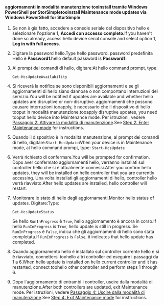<!--author=SharS last changed: 9/17/15-->

#### <a name="tooinstall-maintenance-mode-updates-via-windows-powershell-for-storsimple"></a><span data-ttu-id="2b24f-101">aggiornamenti in modalità manutenzione tooinstall tramite Windows PowerShell per StorSimple</span><span class="sxs-lookup"><span data-stu-id="2b24f-101">tooinstall Maintenance mode updates via Windows PowerShell for StorSimple</span></span>
1. <span data-ttu-id="2b24f-102">Se non è già fatto, accedere a console seriale del dispositivo hello e selezionare l'opzione 1, **Accedi con accesso completo**.</span><span class="sxs-lookup"><span data-stu-id="2b24f-102">If you haven't done so already, access hello device serial console and select option 1, **Log in with full access**.</span></span> 
2. <span data-ttu-id="2b24f-103">Digitare la password hello.</span><span class="sxs-lookup"><span data-stu-id="2b24f-103">Type hello password.</span></span> <span data-ttu-id="2b24f-104">password predefinita Hello è **Password1**.</span><span class="sxs-lookup"><span data-stu-id="2b24f-104">hello default password is **Password1**.</span></span>
3. <span data-ttu-id="2b24f-105">Al prompt dei comandi di hello, digitare:</span><span class="sxs-lookup"><span data-stu-id="2b24f-105">At hello command prompt, type:</span></span>
   
     `Get-HcsUpdateAvailability` 
4. <span data-ttu-id="2b24f-106">Si riceverà la notifica se sono disponibili aggiornamenti e se gli aggiornamenti di hello siano dannose o non comportano interruzioni del servizio.</span><span class="sxs-lookup"><span data-stu-id="2b24f-106">You will be notified if updates are available and whether hello updates are disruptive or non-disruptive.</span></span> <span data-ttu-id="2b24f-107">aggiornamenti che possono causare interruzioni tooapply, è necessario che il dispositivo di hello tooput in modalità manutenzione.</span><span class="sxs-lookup"><span data-stu-id="2b24f-107">tooapply disruptive updates, you need tooput hello device into Maintenance mode.</span></span> <span data-ttu-id="2b24f-108">Per istruzioni, vedere [Passaggio 2: Attivare la modalità di manutenzione](../articles/storsimple/storsimple-update-device.md#step2).</span><span class="sxs-lookup"><span data-stu-id="2b24f-108">See [Step 2: Enter Maintenance mode](../articles/storsimple/storsimple-update-device.md#step2) for instructions.</span></span>
5. <span data-ttu-id="2b24f-109">Quando il dispositivo è in modalità manutenzione, al prompt dei comandi di hello, digitare:`Start-HcsUpdate`</span><span class="sxs-lookup"><span data-stu-id="2b24f-109">When your device is in Maintenance mode, at hello command prompt, type: `Start-HcsUpdate`</span></span>
6. <span data-ttu-id="2b24f-110">Verrà richiesto di confermare.</span><span class="sxs-lookup"><span data-stu-id="2b24f-110">You will be prompted for confirmation.</span></span> <span data-ttu-id="2b24f-111">Dopo aver confermato aggiornamenti hello, verranno installati sul controller hello che si è attualmente connessi.</span><span class="sxs-lookup"><span data-stu-id="2b24f-111">After you confirm hello updates, they will be installed on hello controller that you are currently accessing.</span></span> <span data-ttu-id="2b24f-112">Una volta installati gli aggiornamenti di hello, controller hello verrà riavviato.</span><span class="sxs-lookup"><span data-stu-id="2b24f-112">After hello updates are installed, hello controller will restart.</span></span> 
7. <span data-ttu-id="2b24f-113">Monitorare lo stato di hello degli aggiornamenti.</span><span class="sxs-lookup"><span data-stu-id="2b24f-113">Monitor hello status of updates.</span></span> <span data-ttu-id="2b24f-114">Digitare:</span><span class="sxs-lookup"><span data-stu-id="2b24f-114">Type:</span></span>
   
    `Get-HcsUpdateStatus`
   
    <span data-ttu-id="2b24f-115">Se hello `RunInProgress` è `True`, hello aggiornamento è ancora in corso.</span><span class="sxs-lookup"><span data-stu-id="2b24f-115">If hello `RunInProgress` is `True`, hello update is still in progress.</span></span> <span data-ttu-id="2b24f-116">Se `RunInProgress` è `False`, indica che gli aggiornamenti di hello sono stata completata.</span><span class="sxs-lookup"><span data-stu-id="2b24f-116">If `RunInProgress` is `False`, it indicates that hello update has completed.</span></span>  
8. <span data-ttu-id="2b24f-117">Quando aggiornamento hello è installato sul controller corrente hello e si è riavviato, connettersi toohello altri controller ed eseguire i passaggi da 1 a 6.</span><span class="sxs-lookup"><span data-stu-id="2b24f-117">When hello update is installed on hello current controller and it has restarted, connect toohello other controller and perform steps 1 through 6.</span></span>
9. <span data-ttu-id="2b24f-118">Dopo l'aggiornamento di entrambi i controller, uscire dalla modalità di manutenzione.</span><span class="sxs-lookup"><span data-stu-id="2b24f-118">After both controllers are updated, exit Maintenance mode.</span></span> <span data-ttu-id="2b24f-119">Per istruzioni, vedere [Passaggio 4: Uscire dalla modalità di manutenzione](../articles/storsimple/storsimple-update-device.md#step4).</span><span class="sxs-lookup"><span data-stu-id="2b24f-119">See [Step 4: Exit Maintenance mode](../articles/storsimple/storsimple-update-device.md#step4) for instructions.</span></span>

